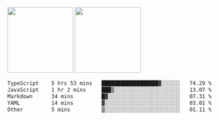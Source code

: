 <img src="https://github-readme-stats.vercel.app/api?username=Dream4ever&count_private=true&show_icons=true&theme=tokyonight" height="150" /> <img src="https://github-readme-stats.vercel.app/api/top-langs/?username=Dream4ever&count_private=true&show_icons=true&theme=tokyonight&langs_count=5&layout=compact" height="150" />

<!--START_SECTION:waka-->

```txt
TypeScript    5 hrs 53 mins   ██████████████████▓░░░░░░   74.29 %
JavaScript    1 hr 2 mins     ███▒░░░░░░░░░░░░░░░░░░░░░   13.07 %
Markdown      34 mins         █▓░░░░░░░░░░░░░░░░░░░░░░░   07.31 %
YAML          14 mins         ▓░░░░░░░░░░░░░░░░░░░░░░░░   03.01 %
Other         5 mins          ▒░░░░░░░░░░░░░░░░░░░░░░░░   01.11 %
```

<!--END_SECTION:waka-->
